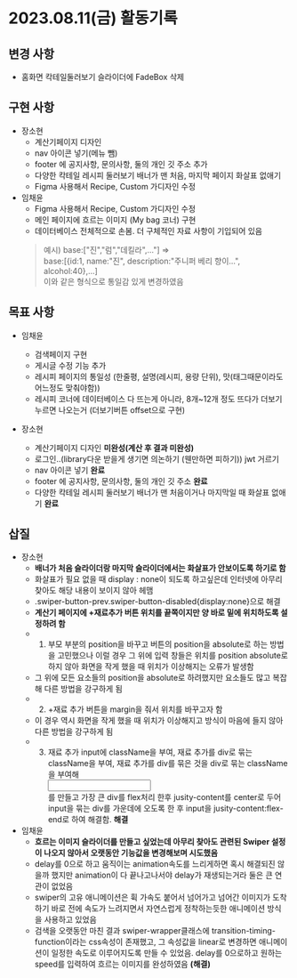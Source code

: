 # 2023.08.11(금) 활동기록

## 변경 사항
- 홈화면 칵테일둘러보기 슬라이더에 FadeBox 삭제

## 구현 사항
- 장소현
    - 계산기페이지 디자인
    - nav 아이콘 넣기(메뉴 뺌)
    - footer 에 공지사항, 문의사항, 둘의 개인 깃 주소 추가
    - 다양한 칵테일 레시피 둘러보기 배너가 맨 처음, 마지막 페이지 화살표 없애기 
    - Figma 사용해서 Recipe, Custom 가디자인 수정
- 임채윤
    - Figma 사용해서 Recipe, Custom 가디자인 수정
    - 메인 페이지에 흐르는 이미지 (My bag 코너) 구현
    - 데이터베이스 전체적으로 손봄. 더 구체적인 자료 사항이 기입되어 있음 
    > 예시) base:["진","럼","데킬라",..."] =>  
    base:[{id:1, name:"진", description:"주니퍼 베리 향이...", alcohol:40},...]  
    이와 같은 형식으로 통일감 있게 변경하였음


## 목표 사항
- 임채윤  
    - 검색페이지 구현
    - 게시글 수정 기능 추가
    - 레시피 페이지의 통일성 (한줄평, 설명(레시피, 용량 단위), 맛(태그때문이라도 어느정도 맞춰야함))
    - 레시피 코너에 데이터베이스 다 뜨는게 아니라, 8개~12개 정도 뜨다가 더보기 누르면 나오는거 (더보기버튼 offset으로 구현) 

- 장소현
    - 계산기페이지 디자인 **미완성(계산 후 결과 미완성)**
    - 로그인..(library다운 받을게 생기면  의논하기 (웬만하면 피하기)) jwt 거르기
    - nav 아이콘 넣기 **완료**
    - footer 에 공지사항, 문의사항, 둘의 개인 깃 주소 **완료**
    - 다양한 칵테일 레시피 둘러보기 배너가 맨 처음이거나 마지막일 때 화살표 없애기 **완료**
    

## 삽질  
- 장소현  
    - **배너가 처음 슬라이더랑 마지막 슬라이더에서는 화살표가 안보이도록 하기로 함**
    - 화살표가 필요 없을 때 display : none이 되도록 하고싶은데 인터넷에 아무리 찾아도 해당 내용이 보이지 않아 헤맴
    - .swiper-button-prev.swiper-button-disabled{display:none}으로 해결
    - **계산기 페이지에 +재료추가 버튼 위치를 끝쪽이지만 양 바로 밑에 위치하도록 설정하려 함**
    - 1) 부모 부분의 position을 바꾸고 버튼의 position을 absolute로 하는 방법을 고민했으나 이럴 경우 그 위에 입력 창들은 위치를 position absolute로 하지 않아 화면을 작게 했을 때 위치가 이상해지는 오류가 발생함
    - 그 위에 모든 요소들의 position을 absolute로 하려했지만 요소들도 많고 복잡해 다른 방법을 강구하게 됨
    - 2) +재료 추가 버튼을 margin을 줘서 위치를 바꾸고자 함
    - 이 경우 역시 화면을 작게 했을 때 위치가 이상해지고 방식이 마음에 들지 않아 다른 방법을 강구하게 됨
    - 3) 재료 추가 input에 className을 부여, 재료 추가를 div로 묶는 className을 부여, 재료 추가를 div를 묶은 것을 div로 묶는 className을 부여해 <div><div><input/></div></div>를 만들고 가장 큰 div를 flex처리 한후 jusity-content를 center로 두어 input을 묶는 div를 가운데에 오도록 한 후 input을 jusity-content:flex-end로 하여 해결함. **해결**
- 임채윤
    - **흐르는 이미지 슬라이더를 만들고 싶었는데 아무리 찾아도 관련된 Swiper 설정이 나오지 않아서 오랫동안 기능값을 변경해보며 시도했음**
    - delay를 0으로 하고 움직이는 animation속도를 느리게하면 혹시 해결되진 않을까 했지만 animation이 다 끝나고나서야 delay가 재생되는거라 둘은 큰 연관이 없었음
    - swiper의 고유 애니메이션은 휙 가속도 붙어서 넘어가고 넘어간 이미지가 도착하기 바로 전에 속도가 느려지면서 자연스럽게 정착하는듯한 애니메이션 방식을 사용하고 있었음
    - 검색을 오랫동안 마친 결과 swiper-wrapper클래스에 transition-timing-function이라는 css속성이 존재했고, 그 속성값을 linear로 변경하면 애니메이션이 일정한 속도로 이루어지도록 만들 수 있었음. delay를 0으로하고 원하는 speed를 입력하여 흐르는 이미지를 완성하였음 **(해결)**